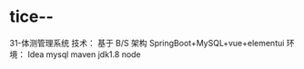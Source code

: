 # tice--
31-体测管理系统           技术： 基于 B/S 架构 SpringBoot+MySQL+vue+elementui  环境： Idea mysql maven jdk1.8  node
